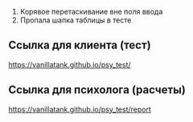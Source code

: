 1. Корявое перетаскивание вне поля ввода
2. Пропала шапка таблицы в тесте

## Ссылка для клиента (тест)
https://vanillatank.github.io/psy_test/

## Ссылка для психолога (расчеты)
https://vanillatank.github.io/psy_test/report
